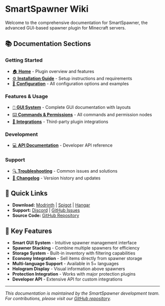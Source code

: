 # SmartSpawner Wiki

Welcome to the comprehensive documentation for SmartSpawner, the advanced GUI-based spawner plugin for Minecraft servers.

## 📚 Documentation Sections

### Getting Started
- [🏠 **Home**](Home.md) - Plugin overview and features
- [⚙️ **Installation Guide**](Installation.md) - Setup instructions and requirements
- [🔧 **Configuration**](Configuration.md) - All configuration options and examples

### Features & Usage
- [🖱️ **GUI System**](GUI-System.md) - Complete GUI documentation with layouts
- [⌨️ **Commands & Permissions**](Commands-Permissions.md) - All commands and permission nodes
- [🔌 **Integrations**](Integrations.md) - Third-party plugin integrations

### Development
- [💻 **API Documentation**](API-Documentation.md) - Developer API reference

### Support
- [🔍 **Troubleshooting**](Troubleshooting.md) - Common issues and solutions
- [📝 **Changelog**](Changelog.md) - Version history and updates

## 🚀 Quick Links

- **Download:** [Modrinth](https://modrinth.com/plugin/smart-spawner-plugin) | [Spigot](https://www.spigotmc.org/resources/120743/) | [Hangar](https://hangar.papermc.io/Nighter/SmartSpawner)
- **Support:** [Discord](http://discord.com/invite/FJN7hJKPyb) | [GitHub Issues](https://github.com/ptthanh02/SmartSpawner/issues)
- **Source Code:** [GitHub Repository](https://github.com/ptthanh02/SmartSpawner)

## 🌟 Key Features

- **Smart GUI System** - Intuitive spawner management interface
- **Spawner Stacking** - Combine multiple spawners for efficiency
- **Storage System** - Built-in inventory with filtering capabilities
- **Economy Integration** - Sell items directly from spawner storage
- **Multi-language Support** - Available in 5+ languages
- **Hologram Display** - Visual information above spawners
- **Protection Integration** - Works with major protection plugins
- **Developer API** - Extensive API for custom integrations

---

*This documentation is maintained by the SmartSpawner development team. For contributions, please visit our [GitHub repository](https://github.com/ptthanh02/SmartSpawner).*